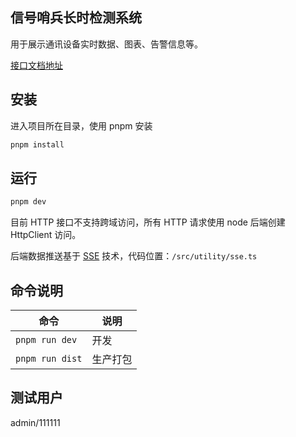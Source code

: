 ## 信号哨兵长时检测系统

用于展示通讯设备实时数据、图表、告警信息等。

[接口文档地址](http://58.48.76.202:18800/doc.html#/home)

## 安装

进入项目所在目录，使用 pnpm 安装

```bash
pnpm install
```

## 运行

```bash
pnpm dev
```

目前 HTTP 接口不支持跨域访问，所有 HTTP 请求使用 node 后端创建 HttpClient 访问。

后端数据推送基于 [SSE](https://developer.mozilla.org/zh-CN/docs/Web/API/EventSource) 技术，代码位置：`/src/utility/sse.ts`

## 命令说明

| 命令            | 说明     |
| --------------- | -------- |
| `pnpm run dev`  | 开发     |
| `pnpm run dist` | 生产打包 |

## 测试用户

admin/111111
